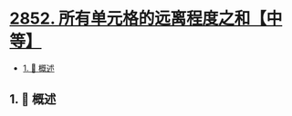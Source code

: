 # [2852. 所有单元格的远离程度之和【中等】](https://github.com/tnotesjs/TNotes.leetcode/tree/main/notes/2852.%20%E6%89%80%E6%9C%89%E5%8D%95%E5%85%83%E6%A0%BC%E7%9A%84%E8%BF%9C%E7%A6%BB%E7%A8%8B%E5%BA%A6%E4%B9%8B%E5%92%8C%E3%80%90%E4%B8%AD%E7%AD%89%E3%80%91)

<!-- region:toc -->

- [1. 📝 概述](#1--概述)

<!-- endregion:toc -->

## 1. 📝 概述
